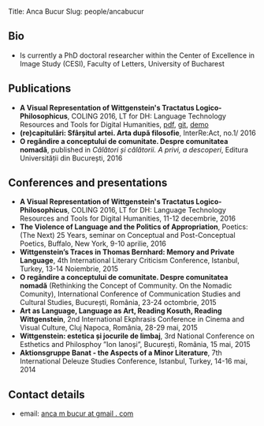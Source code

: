 ﻿Title: Anca Bucur
Slug: people/ancabucur

## Bio 

- Is currently a PhD doctoral researcher within the Center of Excellence in Image Study (CESI), Faculty of Letters, University of Bucharest


## Publications
- **A Visual Representation of Wittgenstein's Tractatus Logico-Philosophicus**, COLING 2016, LT for DH: Language Technology Resources and Tools for Digital Humanities, [pdf](https://www.clarin-d.de/images/lt4dh/pdf/LT4DH10.pdf), [git](https://gitlab.com/tractatus/tractatus.gitlab.io), [demo](http://tractatus.gitlab.io/)
- **(re)capitulări: Sfârșitul artei. Arta după filosofie**, InterRe:Act, no.1/ 2016
- **O regândire a conceptului de comunitate. Despre comunitatea nomadă**, published in _Călători și călătorii. A privi, a descoperi_, Editura Universității din București, 2016

## Conferences and presentations
- **A Visual Representation of Wittgenstein's Tractatus Logico-Philosophicus**, COLING 2016, LT for DH: Language Technology Resources and Tools for Digital Humanities, 11-12 decembrie, 2016
- **The Violence of Language and the Politics of Appropriation**, Poetics: (The Next) 25 Years, seminar on Conceptual and Post-Conceptual Poetics, Buffalo, New York, 9-10 aprilie, 2016
- **Wittgenstein’s Traces in Thomas Bernhard: Memory and Private Language**, 4th International Literary Criticism Conference, Istanbul, Turkey, 13-14 Noiembrie, 2015
- **O regândire a conceptului de comunitate. Despre comunitatea nomadă** (Rethinking the Concept of Community. On the Nomadic Comunity), International Conference of Communication Studies and Cultural Studies, București, România, 23-24 octombrie, 2015
- **Art as Language, Language as Art, Reading Kosuth, Reading Wittgenstein**, 2nd International Ekphrasis Conference in Cinema and Visual Culture, Cluj Napoca, România, 28-29 mai, 2015
- **Wittgenstein: estetica și jocurile de limbaj**, 3rd National Conference on Esthetics and Philosphoy ”Ion Ianoși”, București, România, 15 mai, 2015
- **Aktionsgruppe Banat - the Aspects of a Minor Literature**, 7th International Deleuze Studies Conference, Istanbul, Turkey, 14-16 mai, 2014


## Contact details
- email: [anca m bucur at gmail . com](mailto:anca.m.bucur@gmail.com)


